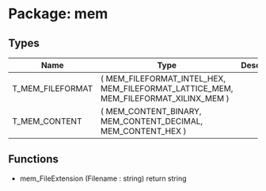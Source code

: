 # Package: mem

## Types

| Name             | Type                                                                                 | Description |
| ---------------- | ------------------------------------------------------------------------------------ | ----------- |
| T_MEM_FILEFORMAT | ( MEM_FILEFORMAT_INTEL_HEX, MEM_FILEFORMAT_LATTICE_MEM, MEM_FILEFORMAT_XILINX_MEM )  |             |
| T_MEM_CONTENT    | ( MEM_CONTENT_BINARY, MEM_CONTENT_DECIMAL, MEM_CONTENT_HEX )                         |             |
## Functions
- mem_FileExtension <font id="function_arguments">(Filename : string) </font> <font id="function_return">return string </font>
